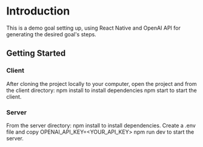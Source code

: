 # Introduction
This is a demo goal setting up, using React Native and OpenAI API for generating the desired goal's steps.

## Getting Started

### Client
After cloning the project locally to your computer, open the project and from the client directory:
npm install to install dependencies
npm start to start the client.

### Server
From the server directory:
npm install to install dependencies.
Create a .env file and copy OPENAI_API_KEY=<YOUR_API_KEY>
npm run dev to start the server.